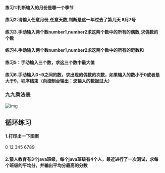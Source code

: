 ####  练习1:判断输入的月份是哪一个季节
####  练习2:请输入任意月份,任意天数,判断是这一年过去了第几天   6月7号
####  练习3.手动输入两个数number1,number2求这两个数中的所有的偶数,求偶数的个数
####  练习4.手动输入两个数number1,number2求这两个数中的所有的奇数和
####  练习5：手动输入三个数，求这三个数中最大值
####  练习6.手动输入0~9之间的数，求出现的偶数的次数，如果输入的数小于0或者是大于9，程序结束（向控制台输出：您输入的数据过大）


###  九九乘法表
![img](D:\JavaYuanRen\JavaYuanRen\img\图片1.png)


## 循环练习
#### 1.打印出一下图案
0
12
345
6789

#### 2.猿人教育有3个java班级，每个java班级有4个人，最近进行了一次测试，求每个班级的平均分，并输出平均分最高的分数